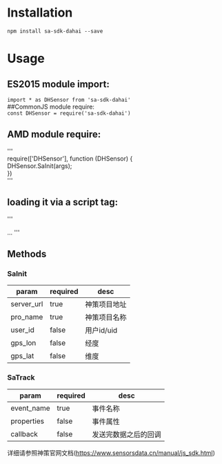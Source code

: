 # Installation  
`npm install sa-sdk-dahai --save`  

# Usage  
## ES2015 module import:  
`import * as DHSensor from 'sa-sdk-dahai'`  
##CommonJS module require:  
`const DHSensor = require('sa-sdk-dahai')`  
## AMD module require:  
'''  
require(['DHSensor'], function (DHSensor) {  
  DHSensor.SaInit(args);  
})  
'''  
## loading it via a script tag:  
'''  
<!doctype html>  
<html>  
  ...  
  <script src="/dist/sa-dahai.js"></script>  
  <script>  
    // ...  
    // Global variable  
    DHSensor.SaInit(args)  
    // Property in the window object  
    window.DHSensor.SaInit(args)  
    // ...  
  </script>  
</html>  
'''  

## Methods  
### SaInit  
param|required|desc  
----|----|----  
server_url|true|神策项目地址  
pro_name|true|神策项目名称  
user_id|false|用户id/uid  
gps_lon|false|经度  
gps_lat|false|维度  

### SaTrack  
param|required|desc  
----|----|----  
event_name|true|事件名称  
properties|false|事件属性  
callback|false|发送完数据之后的回调  

详细请参照神策官网文档(https://www.sensorsdata.cn/manual/js_sdk.html)  
